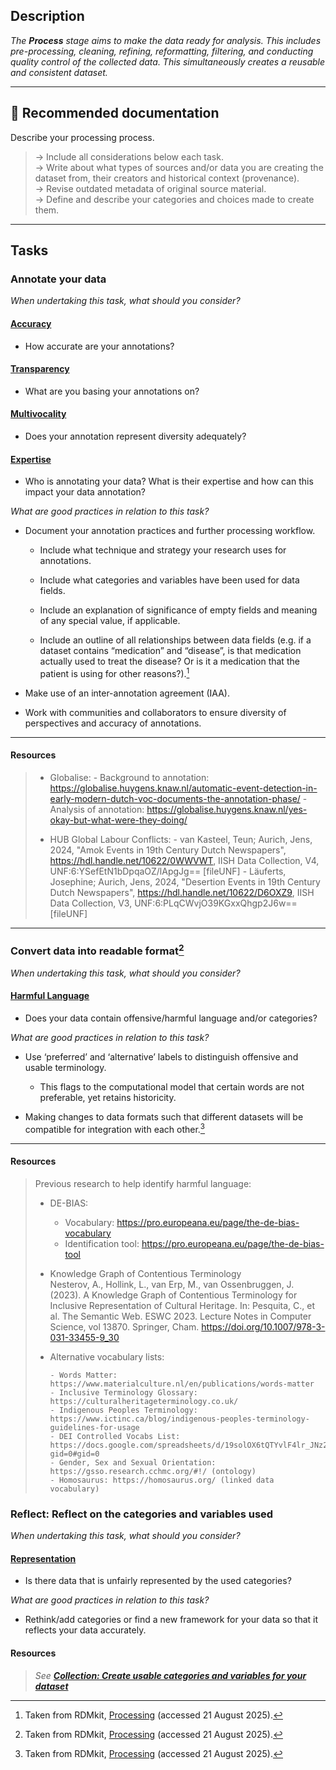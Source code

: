 
## Description
_The **Process** stage aims to make the data ready for analysis. This includes pre-processing, cleaning, refining, reformatting, filtering, and conducting quality control of the collected data. This simultaneously creates a reusable and consistent dataset._ 

---

## 📔 Recommended documentation
Describe your processing process.
> → Include all considerations below each task. <br>
> → Write about what types of sources and/or data you are creating the dataset from, their creators and historical context (provenance). <br>
> → Revise outdated metadata of original source material. <br>
> → Define and describe your categories and choices made to create them.

---

## Tasks

### Annotate your data

_When undertaking this task, what should you consider?_

#### [**Accuracy**](/bias/types/accuracy)

- How accurate are your annotations? 

#### [**Transparency**](/bias/types/transparency)

- What are you basing your annotations on?

#### [**Multivocality**](/bias/types/multivocality)

- Does your annotation represent diversity adequately?

#### [**Expertise**](/bias/types/expertise)

- Who is annotating your data? What is their expertise and how can this impact your data annotation?

_What are good practices in relation to this task?_

- Document your annotation practices and further processing workflow.

    - Include what technique and strategy your research uses for annotations.

    - Include what categories and variables have been used for data fields.

    - Include an explanation of significance of empty fields and meaning of any special value, if applicable. 

    - Include an outline of all relationships between data fields (e.g. if a dataset contains “medication” and “disease”, is that medication actually used to treat the disease? Or is it a medication that the patient is using for other reasons?).[^1]

- Make use of an inter-annotation agreement (IAA).

- Work with communities and collaborators to ensure diversity of perspectives and accuracy of annotations.

---

#### Resources
    
> - Globalise:
>       - Background to annotation: https://globalise.huygens.knaw.nl/automatic-event-detection-in-early-modern-dutch-voc-documents-the-annotation-phase/ 
>       - Analysis of annotation: https://globalise.huygens.knaw.nl/yes-okay-but-what-were-they-doing/
> 
> - HUB Global Labour Conflicts: 
        - van Kasteel, Teun; Aurich, Jens, 2024, "Amok Events in 19th Century Dutch Newspapers", https://hdl.handle.net/10622/0WWVWT, IISH Data Collection, V4, UNF:6:YSefEtN1bDpqaOZ/lApgJg== [fileUNF]
        - Läuferts, Josephine; Aurich, Jens, 2024, "Desertion Events in 19th Century Dutch Newspapers", https://hdl.handle.net/10622/D6OXZ9, IISH Data Collection, V3, UNF:6:PLqCWvjO39KGxxQhgp2J6w== [fileUNF]

---

### Convert data into readable format[^2]

_When undertaking this task, what should you consider?_

#### [**Harmful Language**](/bias/types/harmful-language)

- Does your data contain offensive/harmful language and/or categories?

_What are good practices in relation to this task?_

- Use ‘preferred’ and ‘alternative’ labels to distinguish offensive and usable terminology.
    - This flags to the computational model that certain words are not preferable, yet retains historicity. 

- Making changes to data formats such that different datasets will be compatible for integration with each other.[^3]

----

#### Resources
    
> Previous research to help identify harmful language:
>
>   - DE-BIAS: 
>       - Vocabulary: https://pro.europeana.eu/page/the-de-bias-vocabulary 
>       - Identification tool: https://pro.europeana.eu/page/the-de-bias-tool 
>
>   - Knowledge Graph of Contentious Terminology <br>
>       Nesterov, A., Hollink, L., van Erp, M., van Ossenbruggen, J. (2023). A Knowledge Graph of Contentious Terminology for Inclusive Representation of Cultural Heritage. In: Pesquita, C., et al. The Semantic Web. ESWC 2023. Lecture Notes in Computer Science, vol 13870. Springer, Cham. https://doi.org/10.1007/978-3-031-33455-9_30
> 
> - Alternative vocabulary lists:
> 
>       - Words Matter: https://www.materialculture.nl/en/publications/words-matter 
>       - Inclusive Terminology Glossary: https://culturalheritageterminology.co.uk/ 
>       - Indigenous Peoples Terminology: https://www.ictinc.ca/blog/indigenous-peoples-terminology-guidelines-for-usage 
>       - DEI Controlled Vocabs List: https://docs.google.com/spreadsheets/d/19solOX6tQTYvlF4lr_JNz2WlcsA76CcK3bxvYZ8cHzg/edit?gid=0#gid=0
>       - Gender, Sex and Sexual Orientation: https://gsso.research.cchmc.org/#!/ (ontology)
>       - Homosaurus: https://homosaurus.org/ (linked data vocabulary)

### Reflect: Reflect on the categories and variables used

_When undertaking this task, what should you consider?_

#### [**Representation**](/bias/types/representation)
- Is there data that is unfairly represented by the used categories? 

_What are good practices in relation to this task?_

- Rethink/add categories or find a new framework for your data so that it reflects your data accurately. 

#### Resources

> _See [**Collection: Create usable categories and variables for your dataset**](/bias/lifecycle/collection/#create-usable-categories-and-variables-for-your-dataset)_



[^1]: Taken from RDMkit, [Processing](https://rdmkit.elixir-europe.org/processing) (accessed 21 August 2025).
[^2]: Taken from RDMkit, [Processing](https://rdmkit.elixir-europe.org/processing) (accessed 21 August 2025).
[^3]: Taken from RDMkit, [Processing](https://rdmkit.elixir-europe.org/processing) (accessed 21 August 2025).